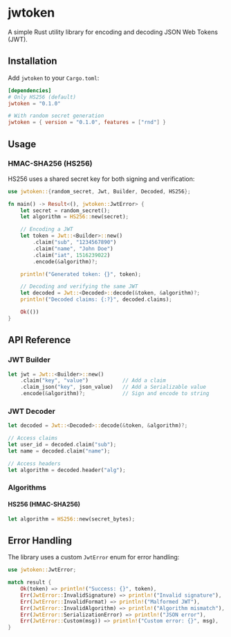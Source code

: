 # jwtoken

A simple Rust utility library for encoding and decoding JSON Web Tokens (JWT).

## Installation

Add `jwtoken` to your `Cargo.toml`:

```toml
[dependencies]
# Only HS256 (default)
jwtoken = "0.1.0"

# With random secret generation
jwtoken = { version = "0.1.0", features = ["rnd"] }
```

## Usage

### HMAC-SHA256 (HS256)

HS256 uses a shared secret key for both signing and verification:

```rust
use jwtoken::{random_secret, Jwt, Builder, Decoded, HS256};

fn main() -> Result<(), jwtoken::JwtError> {
    let secret = random_secret();
    let algorithm = HS256::new(secret);

    // Encoding a JWT
    let token = Jwt::<Builder>::new()
        .claim("sub", "1234567890")
        .claim("name", "John Doe")
        .claim("iat", 1516239022)
        .encode(&algorithm)?;

    println!("Generated token: {}", token);

    // Decoding and verifying the same JWT
    let decoded = Jwt::<Decoded>::decode(&token, &algorithm)?;
    println!("Decoded claims: {:?}", decoded.claims);

    Ok(())
}
```

## API Reference

### JWT Builder

```rust
let jwt = Jwt::<Builder>::new()
    .claim("key", "value")           // Add a claim
    .claim_json("key", json_value)   // Add a Serializable value
    .encode(&algorithm)?;            // Sign and encode to string
```

### JWT Decoder

```rust
let decoded = Jwt::<Decoded>::decode(&token, &algorithm)?;

// Access claims
let user_id = decoded.claim("sub");
let name = decoded.claim("name");

// Access headers
let algorithm = decoded.header("alg");
```

### Algorithms

#### HS256 (HMAC-SHA256)
```rust
let algorithm = HS256::new(secret_bytes);
```

## Error Handling

The library uses a custom `JwtError` enum for error handling:

```rust
use jwtoken::JwtError;

match result {
    Ok(token) => println!("Success: {}", token),
    Err(JwtError::InvalidSignature) => println!("Invalid signature"),
    Err(JwtError::InvalidFormat) => println!("Malformed JWT"),
    Err(JwtError::InvalidAlgorithm) => println!("Algorithm mismatch"),
    Err(JwtError::SerializationError) => println!("JSON error"),
    Err(JwtError::Custom(msg)) => println!("Custom error: {}", msg),
}
```
